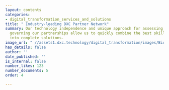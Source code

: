 ```yaml
---
layout: contents
categories:
- digital_transformation_services_and_solutions
title: " Industry-leading DXC Partner Network"
summary: Our technology independence and unique approach for assessing, engaging and
  governing our partnerships allow us to quickly combine the best skills and technologies
  into complete solutions.
image_url: " //assets1.dxc.technology/digital_transformation/images/Bionix-video-bw.jpg"
has_details: false
author: ''
date_published: ''
is_internal: false
number_likes: 123
number_documents: 5
order: 4

---
```


